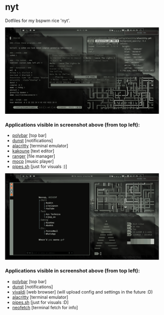 # nyt
Dotfiles for my bspwm rice 'nyt'.

![alt text](https://github.com/mradigen/nyt/blob/main/Pictures/Screenshots/1.png "Screenshot 1")

### Applications visible in screenshot above (from top left):

- [polybar](https://github.com/polybar/polybar/) [top bar]
- [dunst](https://github.com/dunst-project/dunst) [notifications]
- [alacritty](https://github.com/alacritty/alacritty) [terminal emulator]
- [kakoune](https://github.com/mawww/kakoune) [text editor]
- [ranger](https://github.com/ranger/ranger) [file manager]
- [mocp](https://github.com/jonsafari/mocp) [music player]
- [pipes.sh](https://github.com/pipeseroni/pipes.sh) [just for visuals :)]

![alt text](https://github.com/mradigen/nyt/blob/main/Pictures/Screenshots/2.png "Screenshot 2")

### Applications visible in screenshot above (from top left):

- [polybar](https://github.com/polybar/polybar/) [top bar]
- [dunst](https://github.com/dunst-project/dunst) [notifications]
- [vivaldi](https://github.com/mawww/kakoune) [web browser] (will upload config and settings in the future :D)
- [alacritty](https://github.com/alacritty/alacritty) [terminal emulator]
- [pipes.sh](https://github.com/pipeseroni/pipes.sh) [just for visuals :D]
- [neofetch](https://github.com/dylanaraps/neofetch) [terminal fetch for info]

